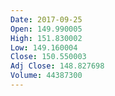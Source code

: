 ```yaml
---
Date: 2017-09-25
Open: 149.990005
High: 151.830002
Low: 149.160004
Close: 150.550003
Adj Close: 148.827698
Volume: 44387300
---
```

